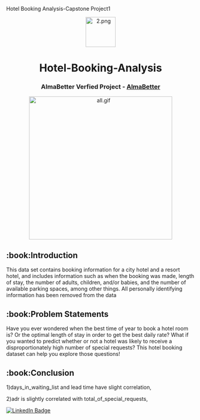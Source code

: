 
Hotel Booking Analysis-Capstone Project1
<p align="center"> 
  <img src="images/2.png" alt="2.png" width="80px" height="80px">
<h1 align="center">  Hotel-Booking-Analysis  </h1> 
<h3 align="center"> AlmaBetter Verfied Project - <a href="https://www.almabetter.com/"> AlmaBetter </a> </h5>
     
<p align="center"> 
<img src="images/all.gif" alt="all.gif" height="382px">
</p>
<h2> :book:Introduction</h2>
This data set contains booking information for a city hotel and a resort hotel, and includes information such as when the booking was made, length of stay, the number of adults, children, and/or babies, and the number of available parking spaces, among other things. All personally identifying information has been removed from the data

 <h2> :book:Problem Statements</h2>
Have you ever wondered when the best time of year to book a hotel room is? Or the optimal length of stay in order to get the best daily rate? What if you wanted to predict whether or not a hotel was likely to receive a disproportionately high number of special requests? This hotel booking dataset can help you explore those questions!

 <h2> :book:Conclusion</h2>
 
1)days_in_waiting_list and lead time have slight correlation,

2)adr is slightly correlated with total_of_special_requests,

[![LinkedIn Badge](https://img.shields.io/badge/LinkedIn-0077B5?style=for-the-badge&logo=linkedin&logoColor=white)](https://www.linkedin.com/in/sushant-jagtap-b93a771a/)
